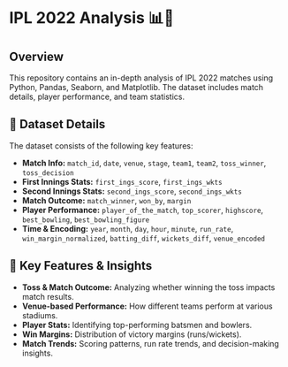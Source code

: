# IPL 2022 Analysis 📊🏏

## Overview
This repository contains an in-depth analysis of IPL 2022 matches using Python, Pandas, Seaborn, and Matplotlib. The dataset includes match details, player performance, and team statistics.

## 📂 Dataset Details
The dataset consists of the following key features:
- **Match Info:** `match_id`, `date`, `venue`, `stage`, `team1`, `team2`, `toss_winner`, `toss_decision`
- **First Innings Stats:** `first_ings_score`, `first_ings_wkts`
- **Second Innings Stats:** `second_ings_score`, `second_ings_wkts`
- **Match Outcome:** `match_winner`, `won_by`, `margin`
- **Player Performance:** `player_of_the_match`, `top_scorer`, `highscore`, `best_bowling`, `best_bowling_figure`
- **Time & Encoding:** `year`, `month`, `day`, `hour`, `minute`, `run_rate`, `win_margin_normalized`, `batting_diff`, `wickets_diff`, `venue_encoded`

## 📌 Key Features & Insights
- **Toss & Match Outcome:** Analyzing whether winning the toss impacts match results.
- **Venue-based Performance:** How different teams perform at various stadiums.
- **Player Stats:** Identifying top-performing batsmen and bowlers.
- **Win Margins:** Distribution of victory margins (runs/wickets).
- **Match Trends:** Scoring patterns, run rate trends, and decision-making insights.

